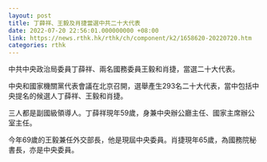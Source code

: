 ```yaml
---
layout: post
title: 丁薛祥、王毅及肖捷當選中共二十大代表
date: 2022-07-20 22:56:01.000000000 +08:00
link: https://news.rthk.hk/rthk/ch/component/k2/1658620-20220720.htm
categories: rthk
---
```


中共中央政治局委員丁薛祥、兩名國務委員王毅和肖捷，當選二十大代表。

中央和國家機關黨代表會議在北京召開，選舉產生293名二十大代表，當中包括中央提名的候選人丁薛祥、王毅和肖捷。

三人都是副國級領導人。丁薛祥現年59歲，身兼中央辦公廳主任、國家主席辦公室主任。

今年69歲的王毅兼任外交部長，他是現屆中央委員。肖捷現年65歲，為國務院秘書長，亦是中央委員。

